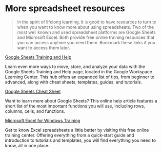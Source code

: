# More spreadsheet resources
> In the spirit of lifelong learning, it is good to have resources to turn to when you want to know more about using spreadsheets. Two of the most well known and used spreadsheet platforms are Google Sheets and Microsoft Excel. Both provide free online training resources that you can access anytime you need them. Bookmark these links if you want to access them later.

[Google Sheets Training and Help](https://support.google.com/a/users/answer/9282959?visit_id=637361702049227170-1815413770&rd=1)

Learn even more ways to move, store, and analyze your data with the Google Sheets Training and Help page, located in the Google Workspace Learning Center. This hub offers an expanded list of tips, from beginner to advanced, along with cheat sheets, templates, guides, and tutorials. 

[Google Sheets Cheat Sheet](https://support.google.com/a/users/answer/9300022)

Want to learn more about Google Sheets? This online help article features a short list of the most important functions you will use, including rows, columns, cells, and functions. 

[Microsoft Excel for Windows Training](https://support.microsoft.com/en-us/office/excel-for-windows-training-9bc05390-e94c-46af-a5b3-d7c22f6990bb)

Get to know Excel spreadsheets a little better by visiting this free online training center. Offering everything from a quick-start guide and introduction to tutorials and templates, you will find everything you need to know, all in one place.

